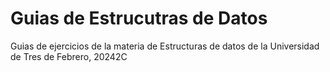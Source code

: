 # Guias de Estrucutras de Datos
Guias de ejercicios de la materia de Estructuras de datos de la Universidad de Tres de Febrero, 20242C

